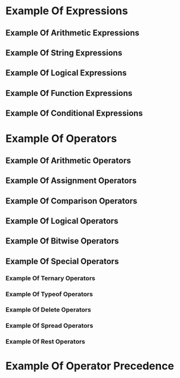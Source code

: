 # Example Of Expressions

## Example Of Arithmetic Expressions
## Example Of String Expressions
## Example Of Logical Expressions
## Example Of Function Expressions
## Example Of Conditional Expressions


# Example Of Operators

## Example Of Arithmetic Operators
## Example Of Assignment Operators
## Example Of Comparison Operators
## Example Of Logical Operators
## Example Of Bitwise Operators
## Example Of Special Operators

### Example Of Ternary Operators
### Example Of Typeof Operators
### Example Of Delete Operators
### Example Of Spread Operators
### Example Of Rest Operators

# Example Of Operator Precedence 
